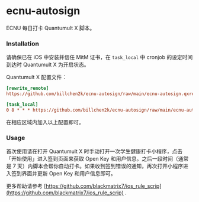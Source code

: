 # ecnu-autosign

ECNU 每日打卡 Quantumult X 脚本。

### Installation

请确保已在 iOS 中安装并信任 MitM 证书，在 `task_local` 中 cronjob 的设定时间到达时 Quantumult X 为开启状态。

Quantumult X 配置文件：

```ini
[rewrite_remote]
https://github.com/billchen2k/ecnu-autosign/raw/main/ecnu-autosign.qxrewrite, tag=ecnu-autosign, enabled=true

[task_local]
0 8 * * * https://github.com/billchen2k/ecnu-autosign/raw/main/ecnu-autosign.js, tag=ECNU 自动签到, enabled=true
```

在相应区域内加入以上配置即可。

### Usage

首次使用请在打开 Quantumult X 时手动打开一次学生健康打卡小程序，点击「开始使用」进入签到页面来获取 Open Key 和用户信息。之后一段时间（通常是 7 天）内脚本会帮你自动打卡。如果收到签到错误的通知，再次打开小程序进入签到界面并更新 Open Key 和用户信息即可。

更多帮助请参考 [https://github.com/blackmatrix7/ios_rule_scrip](https://github.com/blackmatrix7/ios_rule_scrip) .